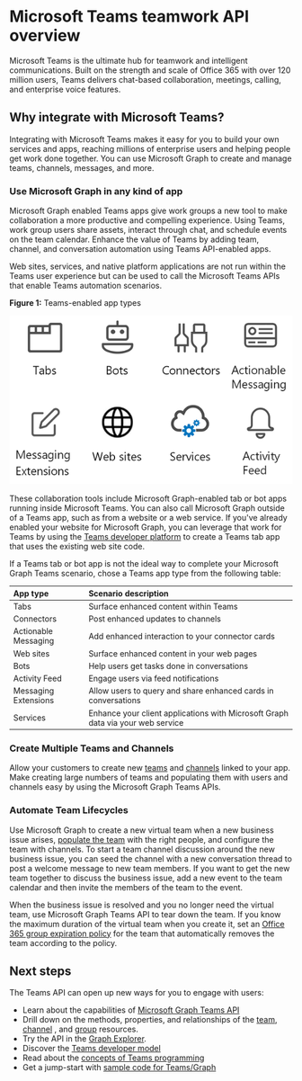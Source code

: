 # Microsoft Teams teamwork API overview

Microsoft Teams is the ultimate hub for teamwork and intelligent communications. Built on the strength and scale of Office 365 with over 120 million users, Teams delivers chat-based collaboration, meetings, calling, and enterprise voice features.

## Why integrate with Microsoft Teams?

Integrating with Microsoft Teams makes it easy for you to build your own services and apps, reaching millions of enterprise users and helping people get work done together.  You can use Microsoft Graph to create and manage teams, channels, messages, and more.

### Use Microsoft Graph in any kind of app

Microsoft Graph enabled Teams apps give work groups a new tool to make collaboration a more productive and compelling experience. Using Teams, work group users share assets, interact through chat, and schedule events on the team calendar. Enhance the value of Teams by adding team, channel, and conversation automation using Teams API-enabled apps.

Web sites, services, and native platform applications are not run within the Teams user experience but can be used to call the Microsoft Teams APIs that enable Teams automation scenarios.

**Figure 1:** Teams-enabled app types

![Call Teams API from Tabs, Bots, Web sites, and Services](images/TeamsApps.png)

These collaboration tools include Microsoft Graph-enabled tab or bot apps running inside Microsoft Teams. You can also call Microsoft Graph outside of a Teams app, such as from a website or a web service. If you've already enabled your website for Microsoft Graph, you can leverage that work for Teams by using the [Teams developer platform](https://docs.microsoft.com/en-us/microsoftteams/platform/#pivot=home&panel=home-all) to create a Teams tab app that uses the existing web site code.

If a Teams tab or bot app is not the ideal way to complete your Microsoft Graph Teams scenario, chose a Teams app type from the following table:

|App type|Scenario description|
|:-------|:-------------------|
|Tabs|Surface enhanced content within Teams|
|Connectors|Post enhanced updates to channels|
|Actionable Messaging|Add enhanced interaction to your connector cards|
|Web sites|Surface enhanced content in your web pages|
|Bots|Help users get tasks done in conversations|
|Activity Feed|Engage users via feed notifications|
|Messaging Extensions|Allow users to query and share enhanced cards in conversations|
|Services|Enhance your client applications with Microsoft Graph data via your web service|


### Create Multiple Teams and Channels

Allow your customers to create new [teams](../api-reference/beta/resources/team.md) and [channels](../api-reference/beta/resources/channel.md) linked to your app. Make creating large numbers of teams and populating them with users and channels easy by using the Microsoft Graph Teams APIs.

### Automate Team Lifecycles

Use Microsoft Graph to create a new virtual team when a new business issue arises, [populate the team](../api-reference/v1.0/api/group_post_members.md) with the right people, and configure the team with channels. To start a team channel discussion around the new business issue, you can seed the channel with a new conversation thread to post a welcome message to new team members. If you want to get the new team together to discuss the business issue, add a new event to the team calendar and then invite the members of the team to the event.

When the business issue is resolved and you no longer need the virtual team, use Microsoft Graph Teams API to tear down the team. If you know the maximum duration of the virtual team when you create it, set an [Office 365 group expiration policy](https://support.office.com/en-us/article/office-365-group-expiration-policy-8d253fe5-0e09-4b3c-8b5e-f48def064733?ui=en-US&rs=en-US&ad=US) for the team that automatically removes the team according to the policy.

## Next steps

The Teams API can open up new ways for you to engage with users:

- Learn about the capabilities of [Microsoft Graph Teams API](../api-reference/beta/resources/teams_api_overview.md)
- Drill down on the methods, properties, and relationships of the [team](../api-reference/beta/resources/team.md), [channel](../api-reference/beta/resources/channel.md) , and [group](.../api-reference/v1.0/resources/group.md) resources.
- Try the API in the [Graph Explorer](https://developer.microsoft.com/en-us/graph/graph-explorer).
- Discover the [Teams developer model](https://developer.microsoft.com/en-us/microsoft-teams)
- Read about the [concepts of Teams programming](https://docs.microsoft.com/en-us/microsoftteams/platform/concepts/concepts-overview)
- Get a jump-start with [sample code for Teams/Graph](https://github.com/OfficeDev/microsoft-teams-sample-graph)


